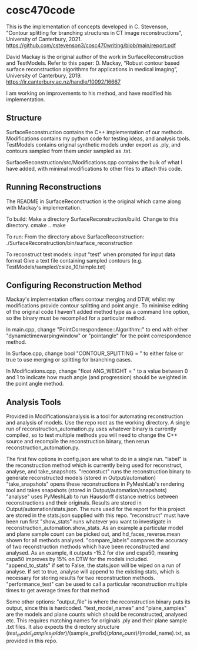 # cosc470code

This is the implementation of concepts developed in 
C. Stevenson, "Contour splitting for branching structures in CT image reconstructions", University of Canterbury, 2021.
https://github.com/cstevenson3/cosc470writing/blob/main/report.pdf

David Mackay is the original author of the work in SurfaceReconstruction and TestModels. Refer to this paper:
D. Mackay, “Robust contour based surface reconstruction algorithms for applications
in medical imaging”, University of Canterbury, 2019.
https://ir.canterbury.ac.nz/handle/10092/16667

I am working on improvements to his method, and have modified his implementation.

## Structure
SurfaceReconstruction contains the C++ implementation of our methods.
Modifications contains my python code for testing ideas, and analysis tools.
TestModels contains original synthetic models under export as .ply, and contours sampled from them under sampled as .txt.

SurfaceReconstruction/src/Modifications.cpp contains the bulk of what I have added, with minimal modifications to other files to attach this code.

## Running Reconstructions

The README in SurfaceReconstruction is the original which came along with Mackay's implementation.

To build:
Make a directory SurfaceReconstruction/build.
Change to this directory.
cmake ..
make

To run:
From the directory above SurfaceReconstruction:
./SurfaceReconstruction/bin/surface_reconstruction

To reconstruct test models:
input "test" when prompted for input data format
Give a text file containing sampled contours (e.g. TestModels/sampled/csize_10/simple.txt)

## Configuring Reconstruction Method

Mackay's implementation offers contour merging and DTW, whilst my modifications provide contour splitting and point angle. To minimise editing of the original code I haven't added method type as a command line option, so the binary must be recompiled for a particular method.

In main.cpp, change "PointCorrespondence::Algorithm::" to end with either "dynamictimewarpingwindow" or "pointangle" for the point correspondence method.

In Surface.cpp, change bool "CONTOUR_SPLITTING = " to either false or true to use merging or splitting for branching cases.

In Modifications.cpp, change "float ANG_WEIGHT = " to a value between 0 and 1 to indicate how much angle (and progression) should be weighted in the point angle method.

## Analysis Tools

Provided in Modifications/analysis is a tool for automating reconstruction and analysis of models.
Use the repo root as the working directory.
A single run of reconstruction_automation.py uses whatever binary is currently compiled, so to test multiple methods you will need to change the C++ source and recompile the reconstruction binary, then rerun reconstruction_automation.py.

The first few options in config.json are what to do in a single run.
"label" is the reconstruction method which is currently being used for reconstruct, analyse, and take_snapshots.
"reconstuct" runs the reconstruction binary to generate reconstructed models (stored in Output/automation)
"take_snapshots" opens these reconstructions in PyMeshLab's rendering tool and takes snapshots (stored in Output/automation/snapshots)
"analyse" uses PyMeshLab to run Hausdorff distance metrics between reconstructions and their originals. Results are stored in Output/automation/stats.json. The runs used for the report for this project are stored in the stats.json supplied with this repo. "reconstruct" must have been run first
"show_stats" runs whatever you want to investigate in reconstruction_automation.show_stats. As an example a particular model and plane sample count can be picked out, and hd_faces_reverse.mean shown for all methods analysed.
"compare_labels" compares the accuracy of two reconstruction methods which have been reconstructed and analysed. As an example, it outputs -15.2 for dtw and cspa50, meaning cspa50 improves by 15% on DTW for the models included.
"append_to_stats" if set to False, the stats.json will be wiped on a run of analyse. If set to true, analyse will append to the existing stats, which is necessary for storing results for two reconstruction methods.
"performance_test" can be used to call a particular reconstruction multiple times to get average times for that method

Some other options:
"output_file" is where the reconstruction binary puts its output, since this is hardcoded.
"test_model_names" and "plane_samples" are the models and plane counts which should be reconstructed, analysed etc. This requires matching names for originals .ply and their plane sample .txt files. It also expects the directory structure $(test_model_samples_folder)/$(sample_prefix)$(plane_count)/$(model_name).txt, as provided in this repo.



